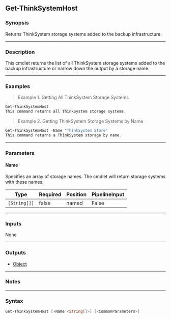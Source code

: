 Get-ThinkSystemHost
-------------------

### Synopsis
Returns ThinkSystem storage systems added to the backup infrastructure.

---

### Description

This cmdlet returns the list of all ThinkSystem storage systems added to the backup infrastructure or narrow down the output by a storage name.

---

### Examples
> Example 1. Getting All ThinkSystem Storage Systems

```PowerShell
Get-ThinkSystemHost
This command returns all ThinkSystem storage systems.
```
> Example 2. Getting ThinkSystem Storage Systems by Name

```PowerShell
Get-ThinkSystemHost -Name "ThinkSystem Store"
This command returns a ThinkSystem storage by name.
```

---

### Parameters
#### **Name**
Specifies an array of storage names. The cmdlet will return storage systems with these names.

|Type        |Required|Position|PipelineInput|
|------------|--------|--------|-------------|
|`[String[]]`|false   |named   |False        |

---

### Inputs
None

---

### Outputs
* [Object](https://learn.microsoft.com/en-us/dotnet/api/System.Object)

---

### Notes

---

### Syntax
```PowerShell
Get-ThinkSystemHost [-Name <String[]>] [<CommonParameters>]
```
